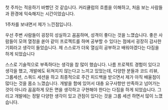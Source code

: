 첫 주차는 적응하기 바빴던 것 같습니다.
커리큘럼의 흐름을 이해하고, 처음 보는 사람들과 환경에 익숙해지는 시간이었습니다.

1주차를 보내면서 제가 느낀점입니다.

우선 주변 사람들이 굉장히 성실하고 꼼꼼하며, 성격이 좋다는 것을 느꼈습니다. 
좋은 사람들이 모여 열정을 쏟아 같이 프로젝트를 하며 공부할 수 있다는 점에서 굉장히 감사한 기회라고 생각이 들었습니다. 
제 스스로가 더욱 열심히 공부하고 배워야겠다는 다짐을 하게 되었습니다

스스로 기술적으로 부족하다는 생각을 참 많이 했습니다. 
나름 프로젝트 경험이 있다고 생각을 했고, 개발에도 뒤쳐지지 않는다고 느끼고 있었는데, 다양한 분들과 코드 리뷰, 그룹세션, 스쿼드 세션을 하고 최종적으로 주간 피드백을 받으면서 제가 아직 배울점이 많다는 것을 몸소 느꼈습니다.
개발을 함에 있어서 대충 요구사항만 만족하고 넘어가는 것이 아니라 꼼꼼하게 모든 면을 생각하고 구현해야 한다는 다짐을 하게 되었습니다. 
그리고 개발에는 정말 다양한 생각이 있고 관점이 있다는 것을 그룹 세션 하면서 많이 느꼈습니다. 